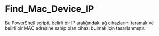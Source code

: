 # Find_Mac_Device_IP
Bu PowerShell scripti, belirli bir IP aralığındaki ağ cihazlarını taramak ve belirli bir MAC adresine sahip olan cihazı bulmak için tasarlanmıştır. 
